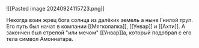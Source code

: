 ![[Pasted image 20240924115723.png]]

Некогда воин жрец бога солнца из далёких земель а ныне Гнилой труп.
Его путь был начат в компании [[Мягколапка]], [[Унвар]] и [[Ахти]].
А закончен был стрелой "или мечом" [[Унвар]]а, который подобрал с его тела символ Амоннатара. 
